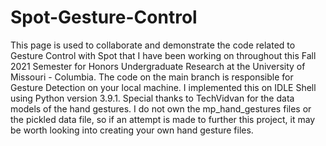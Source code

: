 # Spot-Gesture-Control
This page is used to collaborate and demonstrate the code related to Gesture Control with Spot that I have been working on throughout this Fall 2021 Semester for Honors Undergraduate Research at the University of Missouri - Columbia.
The code on the main branch is responsible for Gesture Detection on your local machine. I implemented this on IDLE Shell using Python version 3.9.1. Special thanks to TechVidvan for the data models of the hand gestures. I do not own the mp_hand_gestures files or the pickled data file, so if an attempt is made to further this project, it may be worth looking into creating your own hand gesture files.
